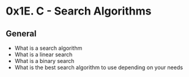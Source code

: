 # 0x1E. C - Search Algorithms

## General
* What is a search algorithm
* What is a linear search
* What is a binary search
* What is the best search algorithm to use depending on your needs
